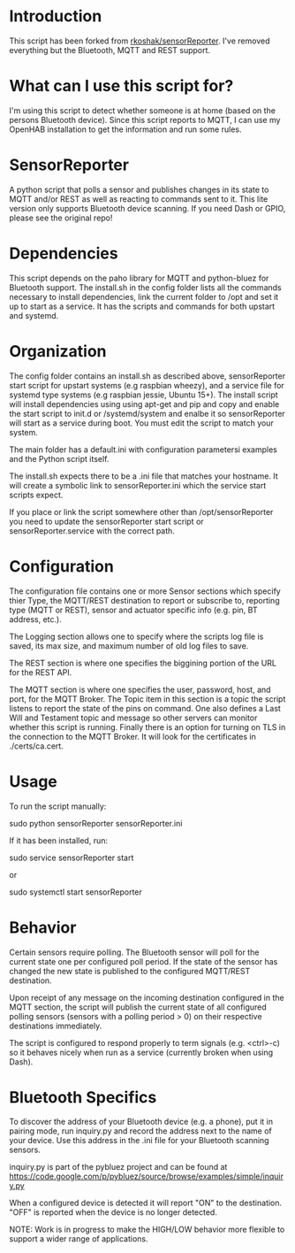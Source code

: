 # Introduction
This script has been forked from [rkoshak/sensorReporter](https://github.com/rkoshak/sensorReporter). I've removed everything but the Bluetooth, MQTT and REST support.

# What can I use this script for?
I'm using this script to detect whether someone is at home (based on the persons Bluetooth device). Since this script reports to MQTT, I can use my OpenHAB installation to get the information and run some rules.
# SensorReporter
A python script that polls a sensor and publishes changes in its state to MQTT and/or REST as well as reacting to commands sent to it. This lite version only supports Bluetooth device scanning. If you need Dash or GPIO, please see the original repo!

# Dependencies
This script depends on the paho library for MQTT and python-bluez for Bluetooth support. The install.sh in the config folder lists all the commands necessary  to install dependencies, link the current folder to /opt and set it up to start  as a service. It has the scripts and commands for both upstart and systemd.

# Organization
The config folder contains an install.sh as described above, sensorReporter start 
script for upstart systems (e.g raspbian wheezy), and a service file for systemd 
type systems (e.g raspbian jessie, Ubuntu 15+). The install script will install 
dependencies using using apt-get and pip and copy and enable the start script to 
init.d or /systemd/system and enalbe it so sensorReporter will start as a service 
during boot. You must edit the script to match your system.

The main folder has a default.ini with configuration parametersi examples  and the 
Python script itself.

The install.sh expects there to be a .ini file that matches your hostname. It 
will create a symbolic link to sensorReporter.ini which the service start 
scripts expect.

If you place or link the script somewhere other than /opt/sensorReporter you need 
to update the sensorReporter start script or sensorReporter.service with the correct 
path.

# Configuration
The configuration file contains one or more Sensor sections which specify thier 
Type, the MQTT/REST destination to report or subscribe to, reporting type (MQTT 
or REST), sensor and actuator specific info (e.g. pin, BT address, etc.).

The Logging section allows one to specify where the scripts log file is saved, 
its max size, and maximum number of old log files to save.

The REST section is where one specifies the biggining portion of the URL for the
REST API.

The MQTT section is where one specifies the user, password, host, and port, for 
the MQTT Broker. The Topic item in this section is a topic the script listens to 
report the state of the pins on command. One also defines a Last Will and 
Testament topic and message so other servers can monitor whether this script is 
running. Finally there is an option for turning on TLS in the connection to the
MQTT Broker. It will look for the certificates in ./certs/ca.cert.

# Usage
To run the script manually:

sudo python sensorReporter sensorReporter.ini

If it has been installed, run:

sudo service sensorReporter start

or

sudo systemctl start sensorReporter

# Behavior
Certain sensors require polling. The Bluetooth sensor will
poll for the current state one per configured poll period. If the state of the 
sensor has changed the new state is published to the configured MQTT/REST 
destination.

Upon receipt of any message on the incoming destination configured in the MQTT 
section, the script will publish the current state of all configured polling 
sensors (sensors with a polling period &gt; 0) on their respective destinations 
immediately.

The script is configured to respond properly to term signals (e.g. &lt;ctrl&gt;-c) so 
it behaves nicely when run as a service (currently broken when using Dash).

# Bluetooth Specifics
To discover the address of your Bluetooth device (e.g. a phone), put it in 
pairing mode, run inquiry.py and record the address next to the name of your 
device. Use this address in the .ini file for your Bluetooth scanning sensors.

inquiry.py is part of the pybluez project and can be found at 
https://code.google.com/p/pybluez/source/browse/examples/simple/inquiry.py

When a configured device is detected it will report "ON" to the destination. 
"OFF" is reported when the device is no longer detected.

NOTE: Work is in progress to make the HIGH/LOW behavior more flexible to 
support a wider range of applications.